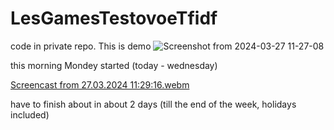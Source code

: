 # LesGamesTestovoeTfidf
code in private repo. This is demo
![Screenshot from 2024-03-27 11-27-08](https://github.com/Andreymazo/LesGamesTestovoeTfidf/assets/116811819/a9868edd-da51-4908-acba-b25e57deb27b)


this morning Mondey started (today - wednesday)

[Screencast from 27.03.2024 11:29:16.webm](https://github.com/Andreymazo/LesGamesTestovoeTfidf/assets/116811819/5e05f0f2-3866-41fc-9b03-f0467c075ba3)

have to finish about in about 2 days (till the end of the week, holidays included)

